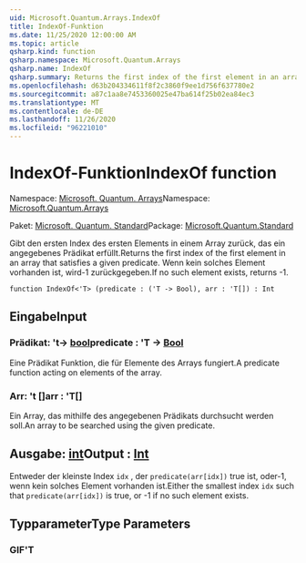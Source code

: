 ```yaml
---
uid: Microsoft.Quantum.Arrays.IndexOf
title: IndexOf-Funktion
ms.date: 11/25/2020 12:00:00 AM
ms.topic: article
qsharp.kind: function
qsharp.namespace: Microsoft.Quantum.Arrays
qsharp.name: IndexOf
qsharp.summary: Returns the first index of the first element in an array that satisfies a given predicate. If no such element exists, returns -1.
ms.openlocfilehash: d63b204334611f8f2c3860f9ee1d756f637780e2
ms.sourcegitcommit: a87c1aa8e7453360025e47ba614f25b02ea84ec3
ms.translationtype: MT
ms.contentlocale: de-DE
ms.lasthandoff: 11/26/2020
ms.locfileid: "96221010"
---
```

# <a name="indexof-function"></a><span data-ttu-id="0352f-102">IndexOf-Funktion</span><span class="sxs-lookup"><span data-stu-id="0352f-102">IndexOf function</span></span>

<span data-ttu-id="0352f-103">Namespace: [Microsoft. Quantum. Arrays](xref:Microsoft.Quantum.Arrays)</span><span class="sxs-lookup"><span data-stu-id="0352f-103">Namespace: [Microsoft.Quantum.Arrays](xref:Microsoft.Quantum.Arrays)</span></span>

<span data-ttu-id="0352f-104">Paket: [Microsoft. Quantum. Standard](https://nuget.org/packages/Microsoft.Quantum.Standard)</span><span class="sxs-lookup"><span data-stu-id="0352f-104">Package: [Microsoft.Quantum.Standard](https://nuget.org/packages/Microsoft.Quantum.Standard)</span></span>


<span data-ttu-id="0352f-105">Gibt den ersten Index des ersten Elements in einem Array zurück, das ein angegebenes Prädikat erfüllt.</span><span class="sxs-lookup"><span data-stu-id="0352f-105">Returns the first index of the first element in an array that satisfies a given predicate.</span></span> <span data-ttu-id="0352f-106">Wenn kein solches Element vorhanden ist, wird-1 zurückgegeben.</span><span class="sxs-lookup"><span data-stu-id="0352f-106">If no such element exists, returns -1.</span></span>

```qsharp
function IndexOf<'T> (predicate : ('T -> Bool), arr : 'T[]) : Int
```


## <a name="input"></a><span data-ttu-id="0352f-107">Eingabe</span><span class="sxs-lookup"><span data-stu-id="0352f-107">Input</span></span>

### <a name="predicate--t---bool"></a><span data-ttu-id="0352f-108">Prädikat: 't-> [bool](xref:microsoft.quantum.lang-ref.bool)</span><span class="sxs-lookup"><span data-stu-id="0352f-108">predicate : 'T -> [Bool](xref:microsoft.quantum.lang-ref.bool)</span></span>

<span data-ttu-id="0352f-109">Eine Prädikat Funktion, die für Elemente des Arrays fungiert.</span><span class="sxs-lookup"><span data-stu-id="0352f-109">A predicate function acting on elements of the array.</span></span>


### <a name="arr--t"></a><span data-ttu-id="0352f-110">Arr: 't []</span><span class="sxs-lookup"><span data-stu-id="0352f-110">arr : 'T[]</span></span>

<span data-ttu-id="0352f-111">Ein Array, das mithilfe des angegebenen Prädikats durchsucht werden soll.</span><span class="sxs-lookup"><span data-stu-id="0352f-111">An array to be searched using the given predicate.</span></span>



## <a name="output--int"></a><span data-ttu-id="0352f-112">Ausgabe: [int](xref:microsoft.quantum.lang-ref.int)</span><span class="sxs-lookup"><span data-stu-id="0352f-112">Output : [Int](xref:microsoft.quantum.lang-ref.int)</span></span>

<span data-ttu-id="0352f-113">Entweder der kleinste Index `idx` , der `predicate(arr[idx])` true ist, oder-1, wenn kein solches Element vorhanden ist.</span><span class="sxs-lookup"><span data-stu-id="0352f-113">Either the smallest index `idx` such that `predicate(arr[idx])` is true, or -1 if no such element exists.</span></span>

## <a name="type-parameters"></a><span data-ttu-id="0352f-114">Typparameter</span><span class="sxs-lookup"><span data-stu-id="0352f-114">Type Parameters</span></span>

### <a name="t"></a><span data-ttu-id="0352f-115">GIF</span><span class="sxs-lookup"><span data-stu-id="0352f-115">'T</span></span>

